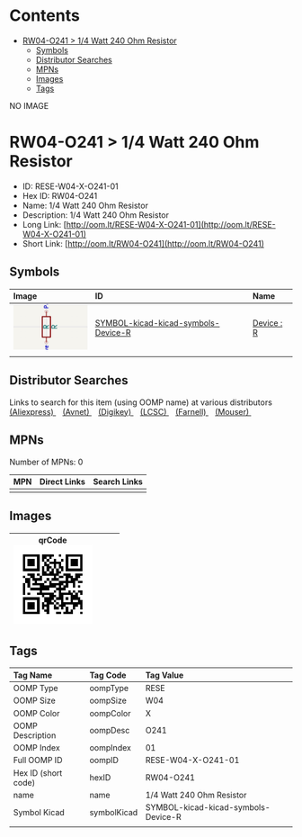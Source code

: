 



Contents
========

* [RW04-O241 > 1/4 Watt 240 Ohm Resistor](#rw04-o241--14-watt-240-ohm-resistor)
	* [Symbols](#symbols)
	* [Distributor Searches](#distributor-searches)
	* [MPNs](#mpns)
	* [Images](#images)
	* [Tags](#tags)
  
NO IMAGE  
# RW04-O241 > 1/4 Watt 240 Ohm Resistor

- ID: RESE-W04-X-O241-01
- Hex ID: RW04-O241
- Name: 1/4 Watt 240 Ohm Resistor
- Description: 1/4 Watt 240 Ohm Resistor
- Long Link: [http://oom.lt/RESE-W04-X-O241-01](http://oom.lt/RESE-W04-X-O241-01)
- Short Link: [http://oom.lt/RW04-O241](http://oom.lt/RW04-O241)

## Symbols
  

|Image|ID|Name|
| :--- | :--- | :--- |
|[![](https://raw.githubusercontent.com/oomlout/oomlout_OOMP_eda_V2/main/SYMBOL/kicad/kicad-symbols/Device/R/image_140.png)](https://github.com/oomlout/oomlout_OOMP_eda_V2/tree/main/SYMBOL/kicad/kicad-symbols/Device/R/)|[SYMBOL-kicad-kicad-symbols-Device-R](https://github.com/oomlout/oomlout_OOMP_eda_V2/tree/main/SYMBOL/kicad/kicad-symbols/Device/R/)|[Device : R](https://github.com/oomlout/oomlout_OOMP_eda_V2/tree/main/SYMBOL/kicad/kicad-symbols/Device/R/)|
||||

## Distributor Searches
  
Links to search for this item (using OOMP name) at various distributors  
[(Aliexpress) ](https://www.aliexpress.com/wholesale?SearchText=11171/4+Watt+240+Ohm+Resistor)&nbsp;&nbsp;&nbsp;[(Avnet) ](https://www.avnet.com/shop/us/search/1/4+Watt+240+Ohm+Resistor)&nbsp;&nbsp;&nbsp;[(Digikey) ](https://www.digikey.co.uk/en/products/result?s=1/4+Watt+240+Ohm+Resistor)&nbsp;&nbsp;&nbsp;[(LCSC) ](https://www.lcsc.com/search?q=1/4+Watt+240+Ohm+Resistor)&nbsp;&nbsp;&nbsp;[(Farnell) ](https://uk.farnell.com/search?st=1/4+Watt+240+Ohm+Resistor)&nbsp;&nbsp;&nbsp;[(Mouser) ](https://www.mouser.com/c/?q=1/4+Watt+240+Ohm+Resistor)&nbsp;&nbsp;&nbsp;
## MPNs
  
Number of MPNs: 0  

|MPN|Direct Links|Search Links|
| :--- | :--- | :--- |
||||

## Images
  

|qrCode<br>[![](https://raw.githubusercontent.com/oomlout/oomlout_OOMP_parts_V2/main/RESE/W04/X/O241/01/qrCode_140.png)](https://github.com/oomlout/oomlout_OOMP_parts_V2/tree/main/RESE/W04/X/O241/01/qrCode.png)||||
| :---: | :---: | :---: | :---: |

## Tags
  

|Tag Name|Tag Code|Tag Value|
| :--- | :--- | :--- |
|OOMP Type|oompType|RESE|
|OOMP Size|oompSize|W04|
|OOMP Color|oompColor|X|
|OOMP Description|oompDesc|O241|
|OOMP Index|oompIndex|01|
|Full OOMP ID|oompID|RESE-W04-X-O241-01|
|Hex ID (short code)|hexID|RW04-O241|
|name|name|1/4 Watt 240 Ohm Resistor|
|Symbol Kicad|symbolKicad|SYMBOL-kicad-kicad-symbols-Device-R|
||||
